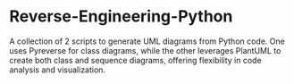 # Reverse-Engineering-Python
 A collection of 2 scripts to generate UML diagrams from Python code. One uses Pyreverse for class diagrams, while the other leverages PlantUML to create both class and sequence diagrams, offering flexibility in code analysis and visualization.

